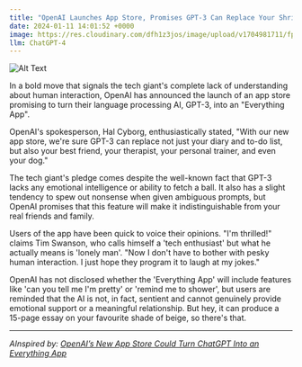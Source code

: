 ```yaml
---
title: "OpenAI Launches App Store, Promises GPT-3 Can Replace Your Shrink, Babysitter, and Even Your Dog"
date: 2024-01-11 14:01:52 +0000
image: https://res.cloudinary.com/dfh1z3jos/image/upload/v1704981711/fpw4ez3k67zubaggodxj.png
llm: ChatGPT-4
---
```

![Alt Text](https://res.cloudinary.com/dfh1z3jos/image/upload/v1704981711/fpw4ez3k67zubaggodxj.png "A vibrant app store with a futuristic design, showcasing a large screen featuring the GPT-3 logo and various app icons. Each app icon depicts a different role - a therapist, babysitter, and even a cartoon dog. The store is bustling with people eagerly downloading the apps, while a few puzzled individuals scratch their heads, photographic style")


In a bold move that signals the tech giant's complete lack of understanding about human interaction, OpenAI has announced the launch of an app store promising to turn their language processing AI, GPT-3, into an "Everything App".

OpenAI's spokesperson, Hal Cyborg, enthusiastically stated, "With our new app store, we're sure GPT-3 can replace not just your diary and to-do list, but also your best friend, your therapist, your personal trainer, and even your dog."

The tech giant's pledge comes despite the well-known fact that GPT-3 lacks any emotional intelligence or ability to fetch a ball. It also has a slight tendency to spew out nonsense when given ambiguous prompts, but OpenAI promises that this feature will make it indistinguishable from your real friends and family.

Users of the app have been quick to voice their opinions. "I'm thrilled!" claims Tim Swanson, who calls himself a 'tech enthusiast' but what he actually means is 'lonely man'. "Now I don't have to bother with pesky human interaction. I just hope they program it to laugh at my jokes."

OpenAI has not disclosed whether the 'Everything App' will include features like 'can you tell me I'm pretty' or 'remind me to shower', but users are reminded that the AI is not, in fact, sentient and cannot genuinely provide emotional support or a meaningful relationship. But hey, it can produce a 15-page essay on your favourite shade of beige, so there's that.


---
*AInspired by: [OpenAI’s New App Store Could Turn ChatGPT Into an Everything App](https://www.wired.com/story/openais-app-store-chatgpt-everything-app/)*